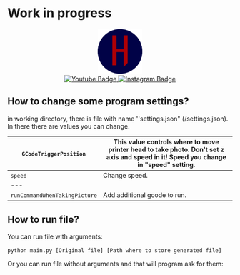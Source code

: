 <h1>Work in progress</h1>

<div id="header" align="center">
    <img src="https://github.com/halina20011/halina20011/blob/main/Halina-Circle.png" width="100"/>
    <div id="badges">
    <a href="https://www.youtube.com/channel/UCG0h6r6T1joRASO29JV9qMQ">
        <img src="https://img.shields.io/badge/YouTube-red?style=for-the-badge&logo=youtube&logoColor=white" alt="Youtube Badge"/>
    </a>
    <a href="https://www.instagram.com/mario.durakovic/">
        <img src="https://img.shields.io/badge/Instagram-blue?style=for-the-badge&logo=instagram&logoColor=white" alt="Instagram Badge"/>
    </a>
    </div>

</div>

<h2>How to change some program settings?</h2>
in working directory, there is file with name ''settings.json" (/settings.json). In there there are values you can change.

```GCodeTriggerPosition``` | This value controls where to move printer head to take photo. Don't set z axis and speed in it! Speed you change in "speed" setting.
--- | ---
 ```speed``` | Change speed.
--- | 
 ```runCommandWhenTakingPicture``` | Add additional gcode to run.

<h2>How to run file?</h2>
<p>You can run file with arguments:</p>

```
python main.py [Original file] [Path where to store generated file]
```
<p>Or you can run file without arguments and that will program ask for them:</p>